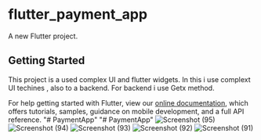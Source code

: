 # flutter_payment_app

A new Flutter project.

## Getting Started

This project is a used complex UI and flutter widgets.
In this i use complext UI techines , also to a backend.
For backend i use Getx method.


For help getting started with Flutter, view our
[online documentation](https://flutter.dev/docs), which offers tutorials,
samples, guidance on mobile development, and a full API reference.
"# PaymentApp" 
"# PaymentApp" 
![Screenshot (95)](https://user-images.githubusercontent.com/89289757/204599182-37276e36-bbb3-4e38-ad39-09ec1bd1e14f.png)
![Screenshot (94)](https://user-images.githubusercontent.com/89289757/204599192-d1a777d2-ac1e-4371-99c9-30f31fb7a86a.png)
![Screenshot (93)](https://user-images.githubusercontent.com/89289757/204599209-287a3946-3866-4e5a-a775-56eb23fccd74.png)
![Screenshot (92)](https://user-images.githubusercontent.com/89289757/204599243-bb098a39-b998-43ef-929d-79b4d864707c.png)
![Screenshot (91)](https://user-images.githubusercontent.com/89289757/204599251-6f517fad-1904-4cc3-8c60-a98c9a9c0713.png)
